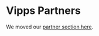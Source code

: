 <!-- START_METADATA
---
draft: true
---
END_METADATA -->

# Vipps Partners

We moved our [partner section here](https://github.com/vippsas/vipps-partner).
